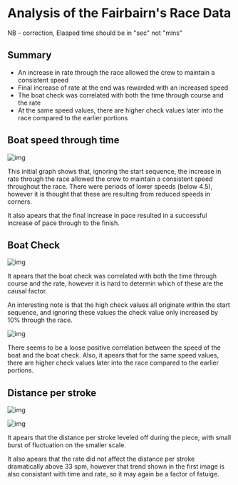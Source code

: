 # Analysis of the Fairbairn's Race Data

NB - correction, Elasped time should be in "sec" not "mins"

## Summary

- An increase in rate through the race allowed the crew to maintain a consistent speed
- Final increase of rate at the end was rewarded with an increased speed
- The boat check was correlated with both the time through course and the rate
- At the same speed values, there are higher check values later into the race compared to the earlier portions

## Boat speed through time

![img](https://github.com/th-holland/rowing-analysis/blob/main/fairbairns_output/speed-rate-time.png?raw=true)

This initial graph shows that, ignoring the start sequence, the increase in rate through the race allowed the crew to maintain a consistent speed throughout the race. There were periods of lower speeds (below 4.5), however it is thought that these are resulting from reduced speeds in corners.

It also apears that the final increase in pace resulted in a successful increase of pace through to the finish.


## Boat Check

![img](https://github.com/th-holland/rowing-analysis/blob/main/fairbairns_output/rate-check.png?raw=true)

It apears that the boat check was correlated with both the time through course and the rate, however it is hard to determin which of these are the causal factor.

An interesting note is that the high check values all originate within the start sequence, and ignoring these values the check value only increased by 10% through the race.

![img](https://github.com/th-holland/rowing-analysis/blob/main/fairbairns_output/speed-check.png?raw=true)

There seems to be a loose positive correlation between the speed of the boat and the boat check. Also, it apears that for the same speed values, there are higher check values later into the race compared to the earlier portions.

## Distance per stroke

![img](https://github.com/th-holland/rowing-analysis/blob/main/fairbairns_output/distance-stroke-rate.png?raw=true)

![img](https://github.com/th-holland/rowing-analysis/blob/main/fairbairns_output/distance-stroke-time.png?raw=true)

It apears that the distance per stroke leveled off during the piece, with small burst of fluctuation on the smaller scale.

It also apears that the rate did not affect the distance per stroke dramatically above 33 spm, however that trend shown in the first image is also consistant with time and rate, so it may again be a factor of fatuige.
